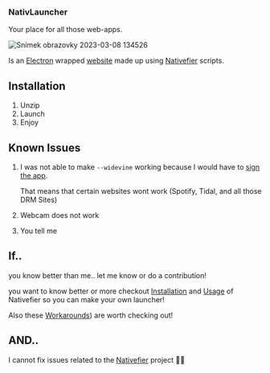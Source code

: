### NativLauncher
 Your place for all those web-apps.

![Snímek obrazovky 2023-03-08 134526](https://user-images.githubusercontent.com/82129251/223718749-12636d1f-e284-44b0-82d2-1adac28fb82d.png)

 Is an [Electron](https://www.electronjs.org/) wrapped [website](https://ryslavyvaclav.github.io/NativLauncher-web/) made up using [Nativefier](https://github.com/nativefier/nativefier/) scripts.
 
## Installation
1. Unzip
2. Launch
3. Enjoy

## Known Issues
1. I was not able to make `--widevine` working because I would have to [sign the app](https://github.com/nativefier/nativefier/issues/1147#issuecomment-828750362).
   
   That means that certain websites wont work (Spotify, Tidal, and all those DRM Sites)
2. Webcam does not work
3. You tell me

## If..
you know better than me.. let me know or do a contribution! 

you want to know better or more checkout [Installation](https://github.com/nativefier/nativefier/#installation) and [Usage](https://github.com/nativefier/nativefier/#usage) of Nativefier so you can make your own launcher!

Also these [Workarounds](https://github.com/nativefier/nativefier/blob/master/CATALOG.md)) are worth checking out!

## AND..
I cannot fix issues related to the [Nativefier](https://github.com/nativefier/nativefier/) project 😵‍💫
